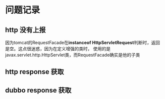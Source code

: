 # 问题记录

## http 没有上报
因为tomcat的RequestFacade在**instanceof HttpServletRequest**判断时，返回是空。这点很迷惑，因为在定义增强的类时，
使用的是javax.servlet.http.HttpServlet类，而RequestFacade确实是他的子类

## http response 获取


## dubbo response 获取